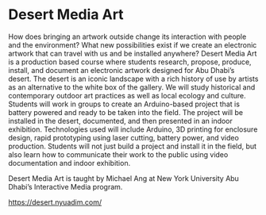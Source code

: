 # Desert Media Art

How does bringing an artwork outside change its interaction with people and the environment? What new possibilities exist if we create an electronic artwork that can travel with us and be installed anywhere? Desert Media Art is a production based course where students research, propose, produce, install, and document an electronic artwork designed for Abu Dhabi’s desert. The desert is an iconic landscape with a rich history of use by artists as an alternative to the white box of the gallery. We will study historical and contemporary outdoor art practices as well as local ecology and culture. Students will work in groups to create an Arduino-based project that is battery powered and ready to be taken into the field. The project will be installed in the desert, documented, and then presented in an indoor exhibition. Technologies used will include Arduino, 3D printing for enclosure design, rapid prototyping using laser cutting, battery power, and video production. Students will not just build a project and install it in the field, but also learn how to communicate their work to the public using video documentation and indoor exhibition.

Desert Media Art is taught by Michael Ang at New York University Abu Dhabi’s Interactive Media program.

https://desert.nyuadim.com/
